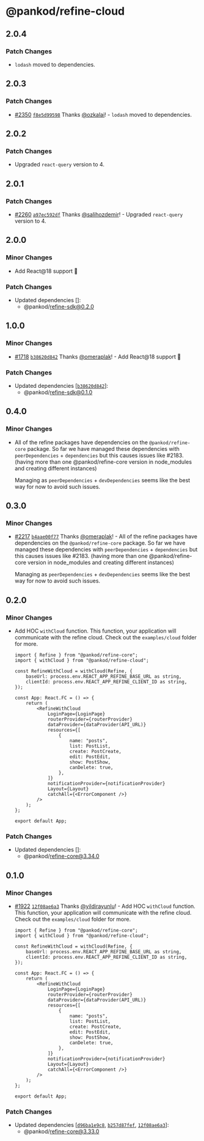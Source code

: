 # @pankod/refine-cloud

## 2.0.4

### Patch Changes

-   `lodash` moved to dependencies.

## 2.0.3

### Patch Changes

-   [#2350](https://github.com/pankod/refine/pull/2350) [`f8e5d99598`](https://github.com/pankod/refine/commit/f8e5d99598265af434f25fde104fafc9b7cac792) Thanks [@ozkalai](https://github.com/ozkalai)! - `lodash` moved to dependencies.

## 2.0.2

### Patch Changes

-   Upgraded `react-query` version to 4.

## 2.0.1

### Patch Changes

-   [#2260](https://github.com/pankod/refine/pull/2260) [`a97ec592df`](https://github.com/pankod/refine/commit/a97ec592dfb6dcf5b5bd063d2d76f50ca195c20e) Thanks [@salihozdemir](https://github.com/salihozdemir)! - Upgraded `react-query` version to 4.

## 2.0.0

### Minor Changes

-   Add React@18 support 🚀

### Patch Changes

-   Updated dependencies []:
    -   @pankod/refine-sdk@0.2.0

## 1.0.0

### Minor Changes

-   [#1718](https://github.com/pankod/refine/pull/1718) [`b38620d842`](https://github.com/pankod/refine/commit/b38620d84237e13212811daada7b49ee654c70eb) Thanks [@omeraplak](https://github.com/omeraplak)! - Add React@18 support 🚀

### Patch Changes

-   Updated dependencies [[`b38620d842`](https://github.com/pankod/refine/commit/b38620d84237e13212811daada7b49ee654c70eb)]:
    -   @pankod/refine-sdk@0.1.0

## 0.4.0

### Minor Changes

-   All of the refine packages have dependencies on the `@pankod/refine-core` package. So far we have managed these dependencies with `peerDependencies` + `dependencies` but this causes issues like #2183. (having more than one @pankod/refine-core version in node_modules and creating different instances)

    Managing as `peerDependencies` + `devDependencies` seems like the best way for now to avoid such issues.

## 0.3.0

### Minor Changes

-   [#2217](https://github.com/pankod/refine/pull/2217) [`b4aae00f77`](https://github.com/pankod/refine/commit/b4aae00f77a2476d847994db21298ae25e4cf6e5) Thanks [@omeraplak](https://github.com/omeraplak)! - All of the refine packages have dependencies on the `@pankod/refine-core` package. So far we have managed these dependencies with `peerDependencies` + `dependencies` but this causes issues like #2183. (having more than one @pankod/refine-core version in node_modules and creating different instances)

    Managing as `peerDependencies` + `devDependencies` seems like the best way for now to avoid such issues.

## 0.2.0

### Minor Changes

-   Add HOC `withCloud` function. This function, your application will communicate with the refine cloud. Check out the `examples/cloud` folder for more.

    ```
    import { Refine } from "@pankod/refine-core";
    import { withCloud } from "@pankod/refine-cloud";

    const RefineWithCloud = withCloud(Refine, {
        baseUrl: process.env.REACT_APP_REFINE_BASE_URL as string,
        clientId: process.env.REACT_APP_REFINE_CLIENT_ID as string,
    });

    const App: React.FC = () => {
        return (
            <RefineWithCloud
                LoginPage={LoginPage}
                routerProvider={routerProvider}
                dataProvider={dataProvider(API_URL)}
                resources={[
                    {
                        name: "posts",
                        list: PostList,
                        create: PostCreate,
                        edit: PostEdit,
                        show: PostShow,
                        canDelete: true,
                    },
                ]}
                notificationProvider={notificationProvider}
                Layout={Layout}
                catchAll={<ErrorComponent />}
            />
        );
    };

    export default App;
    ```

### Patch Changes

-   Updated dependencies []:
    -   @pankod/refine-core@3.34.0

## 0.1.0

### Minor Changes

-   [#1922](https://github.com/pankod/refine/pull/1922) [`12f08ae6a3`](https://github.com/pankod/refine/commit/12f08ae6a3755487cd0e4f498b7fc3c2a9488c58) Thanks [@yildirayunlu](https://github.com/yildirayunlu)! - Add HOC `withCloud` function. This function, your application will communicate with the refine cloud. Check out the `examples/cloud` folder for more.

    ```
    import { Refine } from "@pankod/refine-core";
    import { withCloud } from "@pankod/refine-cloud";

    const RefineWithCloud = withCloud(Refine, {
        baseUrl: process.env.REACT_APP_REFINE_BASE_URL as string,
        clientId: process.env.REACT_APP_REFINE_CLIENT_ID as string,
    });

    const App: React.FC = () => {
        return (
            <RefineWithCloud
                LoginPage={LoginPage}
                routerProvider={routerProvider}
                dataProvider={dataProvider(API_URL)}
                resources={[
                    {
                        name: "posts",
                        list: PostList,
                        create: PostCreate,
                        edit: PostEdit,
                        show: PostShow,
                        canDelete: true,
                    },
                ]}
                notificationProvider={notificationProvider}
                Layout={Layout}
                catchAll={<ErrorComponent />}
            />
        );
    };

    export default App;
    ```

### Patch Changes

-   Updated dependencies [[`d96ba1e9c8`](https://github.com/pankod/refine/commit/d96ba1e9c88724ee0b0d828bc4589befcb7a783d), [`b257d87fef`](https://github.com/pankod/refine/commit/b257d87fef4e8572e4c463894e9d79af96d78184), [`12f08ae6a3`](https://github.com/pankod/refine/commit/12f08ae6a3755487cd0e4f498b7fc3c2a9488c58)]:
    -   @pankod/refine-core@3.33.0
